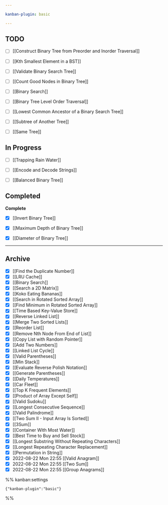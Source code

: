 ```yaml
---

kanban-plugin: basic

---
```


## TODO

- [ ] [[Construct Binary Tree from Preorder and Inorder Traversal]]
- [ ] [[Kth Smallest Element in a BST]]
- [ ] [[Validate Binary Search Tree]]
- [ ] [[Count Good Nodes in Binary Tree]]
- [ ] [[Binary Search]]
- [ ] [[Binary Tree Level Order Traversal]]
- [ ] [[Lowest Common Ancestor of a Binary Search Tree]]
- [ ] [[Subtree of Another Tree]]
- [ ] [[Same Tree]]


## In Progress

- [ ] [[Trapping Rain Water]]
- [ ] [[Encode and Decode Strings]]
- [ ] [[Balanced Binary Tree]]


## Completed

**Complete**
- [x] [[Invert Binary Tree]]
- [x] [[Maximum Depth of Binary Tree]]
- [x] [[Diameter of Binary Tree]]


***

## Archive

- [x] [[Find the Duplicate Number]]
- [x] [[LRU Cache]]
- [x] [[Binary Search]]
- [x] [[Search a 2D Matrix]]
- [x] [[Koko Eating Bananas]]
- [x] [[Search in Rotated Sorted Array]]
- [x] [[Find Minimum in Rotated Sorted Array]]
- [x] [[Time Based Key-Value Store]]
- [x] [[Reverse Linked List]]
- [x] [[Merge Two Sorted Lists]]
- [x] [[Reorder List]]
- [x] [[Remove Nth Node From End of List]]
- [x] [[Copy List with Random Pointer]]
- [x] [[Add Two Numbers]]
- [x] [[Linked List Cycle]]
- [x] [[Valid Parentheses]]
- [x] [[Min Stack]]
- [x] [[Evaluate Reverse Polish Notation]]
- [x] [[Generate Parentheses]]
- [x] [[Daily Temperatures]]
- [x] [[Car Fleet]]
- [x] [[Top K Frequent Elements]]
- [x] [[Product of Array Except Self]]
- [x] [[Valid Sudoku]]
- [x] [[Longest Consecutive Sequence]]
- [x] [[Valid Palindrome]]
- [x] [[Two Sum II - Input Array Is Sorted]]
- [x] [[3Sum]]
- [x] [[Container With Most Water]]
- [x] [[Best Time to Buy and Sell Stock]]
- [x] [[Longest Substring Without Repeating Characters]]
- [x] [[Longest Repeating Character Replacement]]
- [x] [[Permutation in String]]
- [x] 2022-08-22 Mon 22:55 [[Valid Anagram]]
- [x] 2022-08-22 Mon 22:55 [[Two Sum]]
- [x] 2022-08-22 Mon 22:55 [[Group Anagrams]]

%% kanban:settings
```
{"kanban-plugin":"basic"}
```
%%